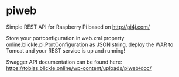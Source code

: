 # piweb
Simple REST API for Raspberry Pi based on http://pi4j.com/

Store your portconfiguration in web.xml property online.blickle.pi.PortConfiguration as JSON string, deploy the WAR to Tomcat and your REST service is up and running!

Swagger API documentation can be found here: https://tobias.blickle.online/wp-content/uploads/piweb/doc/

